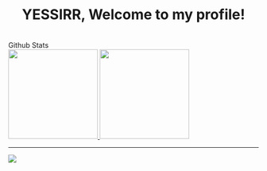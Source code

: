 <h1 align="center">YESSIRR, Welcome to my profile!</h1>
<br>


<summary>Github Stats</summary>
<div>
  <a href="https://github.com/JonCxrv">
  <img height="180em" src="https://github-readme-stats-eight-theta.vercel.app/api?username=Jhonvtxn&show_icons=true&theme=tokyonight&include_all_commits=true&count_private=true"/>
  <img height="180em" src="https://github-readme-stats-eight-theta.vercel.app/api/top-langs/?username=Jhonvtxn&layout=compact&langs_count=8&theme=tokyonight"/>
<div>
  

---
<img src="https://imgur.com/rilHVxA.png"/>
    
